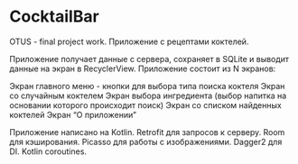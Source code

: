 # CocktailBar
OTUS - final project work. Приложение с рецептами коктелей.

Приложение получает данные с сервера, сохраняет в SQLite и выводит данные на экран в RecyclerView. Приложение состоит из N экранов:

Экран главного меню - кнопки для выбора типа поиска коктеля
Экран со случайным коктелем
Экран выбора ингредиента (выбор напитка на основании которого происходит поиск)
Экран со списком найденных коктелей
Экран “О приложении”

Приложение написано на Kotlin. Retrofit для запросов к серверу. Room для кэширования. Picasso для работы с изображениями. Dagger2 для DI. 
Kotlin coroutines.

